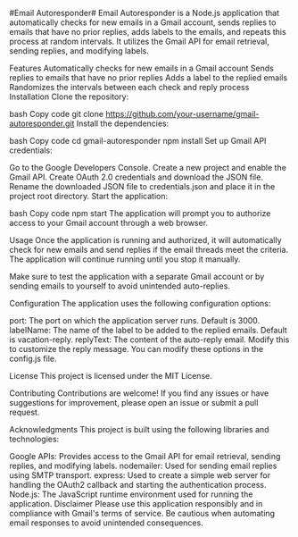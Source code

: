 #Email Autoresponder#
Email Autoresponder is a Node.js application that automatically checks for new emails in a Gmail account, sends replies to emails that have no prior replies, adds labels to the emails, and repeats this process at random intervals. It utilizes the Gmail API for email retrieval, sending replies, and modifying labels.

Features
Automatically checks for new emails in a Gmail account
Sends replies to emails that have no prior replies
Adds a label to the replied emails
Randomizes the intervals between each check and reply process
Installation
Clone the repository:

bash
Copy code
git clone https://github.com/your-username/gmail-autoresponder.git
Install the dependencies:

bash
Copy code
cd gmail-autoresponder
npm install
Set up Gmail API credentials:

Go to the Google Developers Console.
Create a new project and enable the Gmail API.
Create OAuth 2.0 credentials and download the JSON file.
Rename the downloaded JSON file to credentials.json and place it in the project root directory.
Start the application:

bash
Copy code
npm start
The application will prompt you to authorize access to your Gmail account through a web browser.

Usage
Once the application is running and authorized, it will automatically check for new emails and send replies if the email threads meet the criteria. The application will continue running until you stop it manually.

Make sure to test the application with a separate Gmail account or by sending emails to yourself to avoid unintended auto-replies.

Configuration
The application uses the following configuration options:

port: The port on which the application server runs. Default is 3000.
labelName: The name of the label to be added to the replied emails. Default is vacation-reply.
replyText: The content of the auto-reply email. Modify this to customize the reply message.
You can modify these options in the config.js file.

License
This project is licensed under the MIT License.

Contributing
Contributions are welcome! If you find any issues or have suggestions for improvement, please open an issue or submit a pull request.

Acknowledgments
This project is built using the following libraries and technologies:

Google APIs: Provides access to the Gmail API for email retrieval, sending replies, and modifying labels.
nodemailer: Used for sending email replies using SMTP transport.
express: Used to create a simple web server for handling the OAuth2 callback and starting the authentication process.
Node.js: The JavaScript runtime environment used for running the application.
Disclaimer
Please use this application responsibly and in compliance with Gmail's terms of service. Be cautious when automating email responses to avoid unintended consequences.
